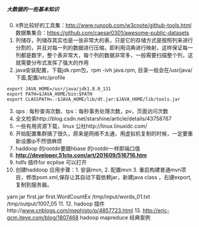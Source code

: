 ##### 大数据的一些基本知识
0. it界比较好的工具集：http://www.runoob.com/w3cnote/github-tools.html
数据集集合：https://github.com/caesar0301/awesome-public-datasets
1. 列储存，列储存其实也是一张非常大的表，只是它的存储方式是按照列来进行分割的，并且对每一列的数据进行压缩，即利用词典进行映射，这样保证每一列都是数字，整个表非常大，每个列的数据非常多，一般需要扫描整个列，这就需要分布式发挥了强大的作用
2. java安装配置，下载jdk.rpm包，rpm -ivh java.rpm, 目录一般会在/usr/java/下面,配置/etc/profile
```
export JAVA_HOME=/usr/java/jdk1.8.0_131
export PATH=$JAVA_HOME/bin:$PATH
export CLASSPATH=.:$JAVA_HOME/lib/dt.jar:$JAVA_HOME/lib/tools.jar
```
3. qps : 每秒查询次数、tps：每秒事务处理次数，pv，页面访问次数
4. 全文检索http://blog.csdn.net/starshine/article/details/43758767
5. 一些有用资源下载，linux 公社http://linux.linuxidc.com/
6. 开始配置集群搞了很久，原来是网络不太通，用虚拟机复制的时候，一定要重新设置ip不然很麻烦
7. haddoop 的rootdir要跟hbase 的rootdir一样即端口值
8. **http://developer.51cto.com/art/201609/516716.htm**
9. hdfs 插件for ecplise 可以打开
10. 创建haddoop 应用步骤：1. 安装mvn, 2. 配置mvn 3. 重启构建普通mvn项目，修改pom.xml,保存让其自动下载依赖jar，新建java class ，右键export,复制到服务器。


yarn jar first.jar first.WordCountEx /tmp/input/words_01.txt /tmp/output/1007_05
11. 
12. hadoop 插件http://www.cnblogs.com/mephisto/p/4857723.html
13. http://eric-gcm.iteye.com/blog/1807468 hadoop mapreduce 经典案例 



